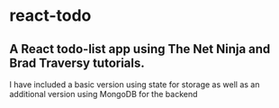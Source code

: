 # react-todo
## A React todo-list app using The Net Ninja and Brad Traversy tutorials.

I have included a basic version using state for storage as well as an additional version using MongoDB for the backend
